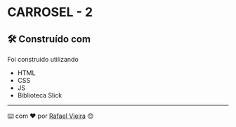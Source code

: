 # CARROSEL - 2

## 🛠️ Construído com

Foi construido utilizando

* HTML
* CSS
* JS
* Biblioteca Slick

---
⌨️ com ❤️ por [Rafael Vieira](https://gist.github.com/rafa600rr) 😊